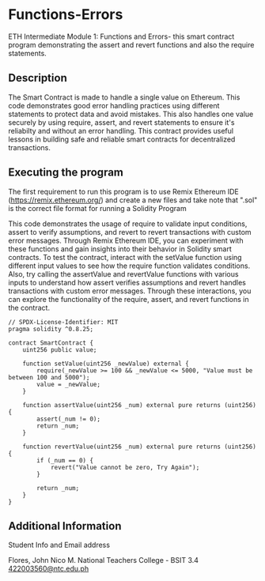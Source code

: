 # Functions-Errors
ETH Intermediate Module 1: Functions and Errors- this smart contract program demonstrating the assert and revert functions and also the require statements.

## Description


The Smart Contract is made to handle a single value on Ethereum. This code demonstrates good error handling practices using different statements to protect data and avoid mistakes. This also handles one value securely by using require, assert, and revert statements to ensure it's reliabilty and without an error handling. This contract provides useful lessons in building safe and reliable smart contracts for decentralized transactions.

## Executing the program

The first requirement to run this program is to use Remix Ethereum IDE (https://remix.ethereum.org/) and create a new files and take note that ".sol" is the correct file format for running a Solidity Program

This code demonstrates the usage of require to validate input conditions, assert to verify assumptions, and revert to revert transactions with custom error messages. Through Remix Ethereum IDE, you can experiment with these functions and gain insights into their behavior in Solidity smart contracts. To test the contract, interact with the setValue function using different input values to see how the require function validates conditions. Also, try calling the assertValue and revertValue functions with various inputs to understand how assert verifies assumptions and revert handles transactions with custom error messages. Through these interactions, you can explore the functionality of the require, assert, and revert functions in the contract.

```
// SPDX-License-Identifier: MIT
pragma solidity ^0.8.25;

contract SmartContract {
    uint256 public value;

    function setValue(uint256 _newValue) external {
        require(_newValue >= 100 && _newValue <= 5000, "Value must be between 100 and 5000");
        value = _newValue;
    }

    function assertValue(uint256 _num) external pure returns (uint256) {
        assert(_num != 0);
        return _num;
    }

    function revertValue(uint256 _num) external pure returns (uint256) {
        if (_num == 0) {
            revert("Value cannot be zero, Try Again");
        }

        return _num;
    }
}
```

## Additional Information

Student Info and Email address

Flores, John Nico M.
National Teachers College - BSIT 3.4
422003560@ntc.edu.ph
